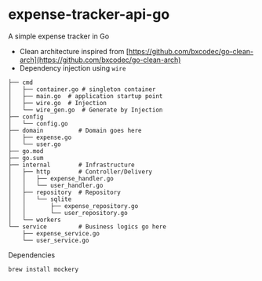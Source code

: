 # expense-tracker-api-go

A simple expense tracker in Go

- Clean architecture inspired from [https://github.com/bxcodec/go-clean-arch](https://github.com/bxcodec/go-clean-arch)
- Dependency injection using `wire`

```text
├── cmd
│   ├── container.go # singleton container
│   ├── main.go  # application startup point   
│   ├── wire.go  # Injection
│   └── wire_gen.go  # Generate by Injection
├── config
│   └── config.go
├── domain          # Domain goes here
│   ├── expense.go 
│   └── user.go
├── go.mod
├── go.sum
├── internal        # Infrastructure
│   ├── http        # Controller/Delivery
│   │   ├── expense_handler.go
│   │   └── user_handler.go
│   ├── repository  # Repository
│   │   └── sqlite
│   │       ├── expense_repository.go
│   │       └── user_repository.go
│   └── workers
└── service         # Business logics go here
    ├── expense_service.go
    └── user_service.go
```

Dependencies

```bash
brew install mockery
```
